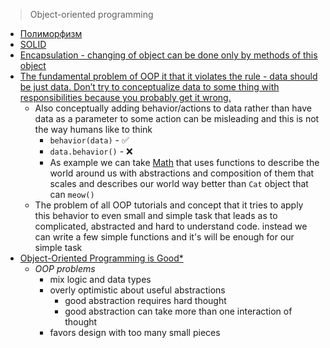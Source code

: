 > Object-oriented programming
- [Полиморфизм](Object-oriented%20Programming%20/Полиморфизм.md)
- [SOLID](Object-oriented%20Programming%20/SOLID.md)
- [Encapsulation - changing of object can be done only by methods of this object](https://youtu.be/lbXsrHGhBAU)
- [The fundamental problem of OOP it that it violates the rule - data should be just data. Don’t try to conceptualize data to some thing with responsibilities because you probably get it wrong.](https://youtu.be/IRTfhkiAqPw)
	- Also conceptually adding behavior/actions to data rather than have data as a parameter to some action can be misleading and this is not the way humans like to think
		- `behavior(data)`  - ✅ 
		- `data.behavior()`  - ❌ 
		- As example we can take [Math](../../../Math.md) that uses functions to describe the world around us with abstractions and composition of them that scales and describes our world way better  than `Cat` object that can `meow()` 
	- The problem of all OOP tutorials and concept that it tries to apply this behavior to even small and simple task that leads as to complicated, abstracted and hard to understand code. instead we can write a few simple functions and it's will be enough for our simple task 
- [Object-Oriented Programming is Good*](https://www.youtube.com/watch?v=0iyB0_qPvWk)
	- *OOP problems*
		- mix logic and data types
		- overly optimistic about useful abstractions 
			- good abstraction requires hard thought
			- good abstraction can take more than one interaction of thought
		- favors design with too many small pieces 